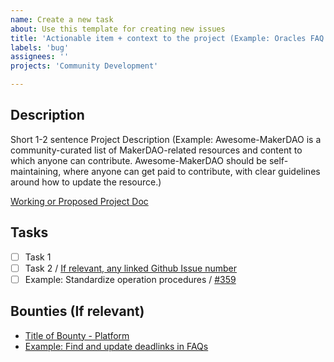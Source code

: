 ```yaml
---
name: Create a new task
about: Use this template for creating new issues
title: 'Actionable item + context to the project (Example: Oracles FAQ MCD Rework'
labels: 'bug'
assignees: ''
projects: 'Community Development'

---
```


## Description

Short 1-2 sentence Project Description (Example: Awesome-MakerDAO is a community-curated list of MakerDAO-related resources and content to which anyone can contribute. Awesome-MakerDAO should be self-maintaining, where anyone can get paid to contribute, with clear guidelines around how to update the resource.)

[Working or Proposed Project Doc](https://hackmd.link)

## Tasks

- [ ] Task 1
- [ ] Task 2 / [If relevant, any linked Github Issue number](https://link)
- [ ] Example: Standardize operation procedures / [#359](https://github.com/makerdao/community/issues/359)

## Bounties (If relevant)

- [Title of Bounty - Platform](https://link.me)
- [Example: Find and update deadlinks in FAQs](https://explorer.bounties.network/explorer)
